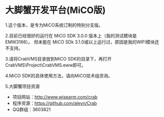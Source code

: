 大脚蟹开发平台(MiCO版)
=============================
1.这个版本，是专为MiCO系统订制的特别分支版。

2.目前已经很好的运行在 MiCO SDK 3.0.0 版本上（我的测试模块是EMW3166）。
但未能在 MiCO SDk 3.1.0或以上运行过，原因是我的WIFI模块还不支持。

3.请将CrabVMS目录放到MiCO SDK的目录下，再打开 CrabVMS\Project\CrabVMS.eww即可。

4.MiCO SDK的具体使用方法，请向MiCO技术组资询。

5.大脚蟹项目资源
- 项目网站：http://www.wisearm.com/crab
- 程序资源：https://github.com/aleyn/Crab
- QQ群组：3603821


